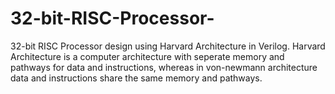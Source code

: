 # 32-bit-RISC-Processor-
32-bit RISC Processor design using Harvard Architecture in Verilog.
Harvard Architecture is a computer architecture with seperate memory and pathways for data and instructions, whereas in von-newmann architecture data and instructions share the same memory and pathways.
